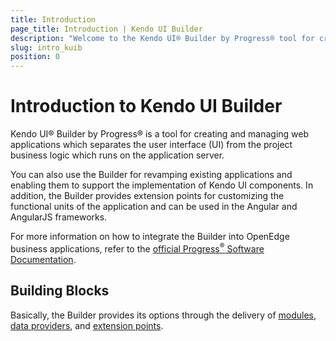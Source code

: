 ```yaml
---
title: Introduction
page_title: Introduction | Kendo UI Builder
description: "Welcome to the Kendo UI® Builder by Progress® tool for creating and managing Angular and AngularJS-based web applications."
slug: intro_kuib
position: 0
---
```


# Introduction to Kendo UI Builder

Kendo UI® Builder by Progress® is a tool for creating and managing web applications which separates the user interface (UI) from the project business logic which runs on the application server.

You can also use the Builder for revamping existing applications and enabling them to support the implementation of Kendo UI components. In addition, the Builder provides extension points for customizing the functional units of the application and can be used in the Angular and AngularJS frameworks.

For more information on how to integrate the Builder into OpenEdge business applications, refer to the [official Progress<sup>®</sup> Software Documentation](https://www.progress.com/documentation/kendo-ui-builder).  

## Building Blocks

Basically, the Builder provides its options through the delivery of [modules](#toc-modules), [data providers](#toc-data-providers), and [extension points](#toc-extension-points).

<!-- diagram -- >

KUIB -> Modules         -> Views          -> System
                                          -> Predefined
                                          -> Custom (Blank)    -> Components    -> Predefined
                                                                                -> Custom
    -> Data Providers   -> Data Services
                        -> Data Sources
    -> Extension Points -> Style          -> Theme Styles
                                          -> View Styles
                                          -> Application Styles
                        -> Template
                        -> View
                        -> Component

### Modules

The Modules consist of:

* Views&mdash;Provide the setting and outlook options for the current application page.
    * The [system views]({% slug viewsoverview_kuib %}) are built-in and cannot be modified.
    * The [predefined views]({% slug viewsoverview_kuib %}) are built-in and offer a predefined layout which can be modified.
    * The [custom (user-defined) view]({% slug viewsoverview_kuib %}) is the Blank view which can be created and customized according to the requirements of the business project. The user-defined view allows you to add, edit, or remove both predefined and custom components.  
* Components&mdash;Represent the widgets that will be rendered by the application and can be added to a Blank view.
    * The [predefined components]({% slug overviewcomp_kuib %}) offer a predefined layout which can be used in the application either as they are or after you update them.
    * The [custom (user-defined) component]({% slug overviewcomp_kuib %}) is a blank component which can be created and customized according to the requirements of the business project.

### Data Providers

The Data Providers handle the data connectivity of the application. They enable services for establishing the connection between the data you want to display and the data source you want to use.

* The [data services]({% slug odata_kuib %}) support the input of third-party or custom service endpoints.
* The [data sources]({% slug dataspurces_kuib %}) contain the datasets and enable you to display all available or a specific portion of data.

### Extension Points

The Extension Points are the parts of the web application that you can customize.

* The [styles extension points]() deliver options for customizing the appearance of the whole application or of the current theme, view, or component.  
* The [templates extension points]() deliver options for customizing the content optimization and rendition.
* The [views extension points]() deliver options for customizing each view.  
* The [components extension points]() deliver options for customizing each component.

## Basic Approaches

The data definitions of the application are stored in JSON metadata that is separate from the UI implementation. The metadata is then used by the integrated Generator to compile the HTML5, CSS, and JavaScript files that are built for and used by the application. The generation of the application also allows you to immediately preview the project in the Builder by applying live data. For further development testing and production, you can then deploy the application to separate web servers.

To create functional views within one or more application modules, you need to submit inputs which include a set of selectable Kendo UI templates. Each application module can contain one or more user-defined (custom) views and, depending on the data you want to render, you can bind each view to one or more data sources. The Builder allows you to define multiple data providers for an application&mdash;depending on the specific view, you can select one or more data providers and bind that view to a portion of the data or to all the data from a data source. As a result, some views can be bound to one data source at a time while others can be bound to multiple data sources.

By using their corresponding properties, you can configure the [modules]() and their [views](), and the [data providers]() and their [data sources](). These properties help define the application metadata which is separately saved for each module and data provider that you define.

The Builder also enables you to customize each view through code extensions, which manage its event handlers, and the custom sections in the view layout. Other available extension points that are subject to customization are the styles, templates, and components in the application.

## Suggested Links

* [Installing the Kendo UI Builder]({% slug getstarted_kuib %})
* [Modules]({% slug modulesoverview_kuib %})
* [Views]({% slug viewsoverview_kuib %})
* [Components]({% slug overviewcomp_kuib %})
* [Data Providers]({% slug dataprovidersoverview_kuib %})
* [Extension Points]({% slug extensionpoints_kuib %})
* [Frameworks]({% slug angular_kuib %})

